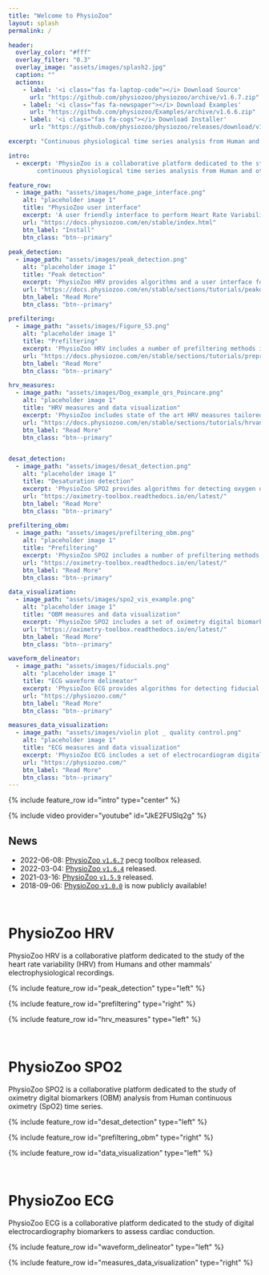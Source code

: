 ```yaml
---
title: "Welcome to PhysioZoo"
layout: splash
permalink: /

header:
  overlay_color: "#fff"
  overlay_filter: "0.3"
  overlay_image: "assets/images/splash2.jpg"
  caption: ""
  actions:
    - label: '<i class="fas fa-laptop-code"></i> Download Source'
      url: "https://github.com/physiozoo/physiozoo/archive/v1.6.7.zip"
    - label: '<i class="fas fa-newspaper"></i> Download Examples'
      url: "https://github.com/physiozoo/Examples/archive/v1.6.6.zip"   
    - label: '<i class="fas fa-cogs"></i> Download Installer'
      url: "https://github.com/physiozoo/physiozoo/releases/download/v1.6.7/PhysioZooInstaller_1_6_6.exe"

excerpt: "Continuous physiological time series analysis from Human and other mammals"

intro: 
  - excerpt: 'PhysioZoo is a collaborative platform dedicated to the study of
        continuous physiological time series analysis from Human and other mammals.'

feature_row:
  - image_path: "assets/images/home_page_interface.png"
    alt: "placeholder image 1"
    title: "PhysioZoo user interface"
    excerpt: 'A user friendly interface to perform Heart Rate Variability analysis.'
    url: "https://docs.physiozoo.com/en/stable/index.html"
    btn_label: "Install"
    btn_class: "btn--primary"
    
peak_detection:
  - image_path: "assets/images/peak_detection.png"
    alt: "placeholder image 1"
    title: "Peak detection"
    excerpt: 'PhysioZoo HRV provides algorithms and a user interface for R-peak detection of mammalian ECG data. In addition, it provides manual annotations tools (peak and data quality) to ensure the reliability of the analyzed data.'
    url: "https://docs.physiozoo.com/en/stable/sections/tutorials/peakdetection.html"
    btn_label: "Read More"
    btn_class: "btn--primary"

prefiltering:
  - image_path: "assets/images/Figure_S3.png"
    alt: "placeholder image 1"
    title: "Prefiltering"
    excerpt: 'PhysioZoo HRV includes a number of prefiltering methods in order to remove sudden drop or increase in the beat to beat intervals due to transient noise or ectopic beats.'
    url: "https://docs.physiozoo.com/en/stable/sections/tutorials/preprocessing.html"
    btn_label: "Read More"
    btn_class: "btn--primary"

hrv_measures:
  - image_path: "assets/images/Dog_example_qrs_Poincare.png"
    alt: "placeholder image 1"
    title: "HRV measures and data visualization"
    excerpt: 'PhysioZoo includes state of the art HRV measures tailored to the type of mammal that is studied and data visualization features including Poincare plots, power spectrum, distribution of NN intervals and multi scale entropy plot.'
    url: "https://docs.physiozoo.com/en/stable/sections/tutorials/hrvanalysis.html"
    btn_label: "Read More"
    btn_class: "btn--primary"


desat_detection:
  - image_path: "assets/images/desat_detection.png"
    alt: "placeholder image 1"
    title: "Desaturation detection"
    excerpt: 'PhysioZoo SPO2 provides algorithms for detecting oxygen desaturations in continuous oximetry time series as well as visualization tools delimiting the beginnings and ends of the detected desaturations.'
    url: "https://oximetry-toolbox.readthedocs.io/en/latest/"
    btn_label: "Read More"
    btn_class: "btn--primary"

prefiltering_obm:
  - image_path: "assets/images/prefiltering_obm.png"
    alt: "placeholder image 1"
    title: "Prefiltering"
    excerpt: 'PhysioZoo SPO2 includes a number of prefiltering methods that can be used to remove sudden drop or increase in the oximetry time series due to transient noise or other technical issues.'
    url: "https://oximetry-toolbox.readthedocs.io/en/latest/"
    btn_label: "Read More"
    btn_class: "btn--primary"

data_visualization:
  - image_path: "assets/images/spo2_vis_example.png"
    alt: "placeholder image 1"
    title: "OBM measures and data visualization"
    excerpt: 'PhysioZoo SPO2 includes a set of oximetry digital biomarkers broadly divided into five categories: general statistics, complexity, periodicity, desaturations and hypoxic burden'
    url: "https://oximetry-toolbox.readthedocs.io/en/latest/"
    btn_label: "Read More"
    btn_class: "btn--primary"

waveform_delineator:
  - image_path: "assets/images/fiducials.png"
    alt: "placeholder image 1"
    title: "ECG waveform delineator"
    excerpt: 'PhysioZoo ECG provides algorithms for detecting fiducial points in continuous ECG time series.'
    url: "https://physiozoo.com/"
    btn_label: "Read More"
    btn_class: "btn--primary"

measures_data_visualization:
  - image_path: "assets/images/violin plot _ quality control.png"
    alt: "placeholder image 1"
    title: "ECG measures and data visualization"
    excerpt: 'PhysioZoo ECG includes a set of electrocardiogram digital biomarkers broadly divided into two categories: (1) interval and segments and (2) waves characteristics.'
    url: "https://physiozoo.com/"
    btn_label: "Read More"
    btn_class: "btn--primary"    
---
```


{% include feature_row id="intro" type="center" %}

{% include video provider="youtube" id="JkE2FUSlq2g" %}

## News
* 2022-06-08: [PhysioZoo `v1.6.7`](https://github.com/physiozoo/physiozoo/releases/tag/v1.6.7)
    pecg toolbox released.
* 2022-03-04: [PhysioZoo `v1.6.4`](https://github.com/physiozoo/physiozoo/releases/tag/v1.6.4)
    released.
* 2021-03-16: [PhysioZoo `v1.5.9`](https://github.com/physiozoo/physiozoo/releases/tag/v1.5.9)
    released.
* 2018-09-06: [PhysioZoo `v1.0.0`](https://github.com/physiozoo/physiozoo/releases/tag/v1.0.0)
    is now publicly available!

<br/>

# PhysioZoo HRV

PhysioZoo HRV is a collaborative platform dedicated to the study of the heart rate variability (HRV) from Humans and other mammals’ electrophysiological recordings.

<!-- {% include feature_row id="feature_row" type="center" %} -->

{% include feature_row id="peak_detection" type="left" %}

{% include feature_row id="prefiltering" type="right" %}

{% include feature_row id="hrv_measures" type="left" %}

<br/>

# PhysioZoo SPO2

PhysioZoo SPO2 is a collaborative platform dedicated to the study of oximetry digital biomarkers (OBM) analysis from Human continuous oximetry (SpO2) time series.

{% include feature_row id="desat_detection" type="left" %}

{% include feature_row id="prefiltering_obm" type="right" %}

{% include feature_row id="data_visualization" type="left" %}

<br/>

# PhysioZoo ECG

PhysioZoo ECG is a collaborative platform dedicated to the study of digital electrocardiography biomarkers
to assess cardiac conduction.

{% include feature_row id="waveform_delineator" type="left" %}

{% include feature_row id="measures_data_visualization" type="right" %}

